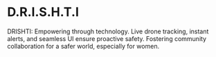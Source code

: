 # D.R.I.S.H.T.I
DRISHTI: Empowering through technology. Live drone tracking, instant alerts, and seamless UI ensure proactive safety. Fostering community collaboration for a safer world, especially for women.
